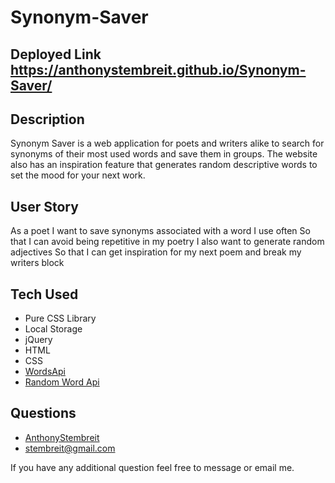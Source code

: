 # Synonym-Saver

## Deployed Link https://anthonystembreit.github.io/Synonym-Saver/

## Description 
Synonym Saver is a web application for poets and writers alike to search for synonyms of their most used words and save them in groups. The website also has an inspiration feature that generates random descriptive words to set the mood for your next work. 

## User Story 
As a poet
I want to save synonyms associated with a word I use often
So that I can avoid being repetitive in my poetry 
I also want to generate random adjectives
So that I can get inspiration for my next poem and break my writers block

## Tech Used
* Pure CSS Library
* Local Storage
* jQuery
* HTML
* CSS
* [WordsApi](https://www.wordsapi.com/)
* [Random Word Api](https://random-word-form.herokuapp.com/random/adjective)

## Questions
* [AnthonyStembreit](https://github.com/AnthonyStembreit)
* stembreit@gmail.com
        
 If you have any additional question feel free to message or email me.

